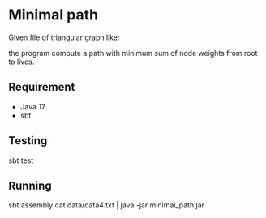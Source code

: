 # Minimal path

Given file of triangular graph like:


the program compute a path with minimum sum of node weights from root to lives.

## Requirement

- Java 17 
- sbt

## Testing

sbt test

## Running 

sbt assembly
cat data/data4.txt | java -jar minimal_path.jar



